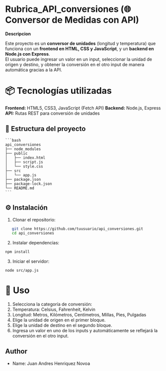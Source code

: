 # Rubrica_API_conversiones (🌐 Conversor de Medidas con API)

**Descripcion**

Este proyecto es un **conversor de unidades** (longitud y temperatura) que funciona con un **frontend en HTML, CSS y JavaScript**, y un **backend en Node.js con Express**.  
El usuario puede ingresar un valor en un input, seleccionar la unidad de origen y destino, y obtener la conversión en el otro input de manera automática gracias a la API.

# 📦 Tecnologías utilizadas

**Frontend:** HTML5, CSS3, JavaScript (Fetch API)
**Backend:** Node.js, Express
**API:** Rutas REST para conversión de unidades

## 📂 Estructura del proyecto

    ```bash 
    api_conversiones
    ├── node_modules
    ├── public
    │   ├── index.html
    │   ├── script.js
    │   └── style.css
    ├── src
    │   └── app.js
    ├── package.json
    ├── package-lock.json
    └── README.md
    ```


## ⚙️ Instalación

1. Clonar el repositorio:
```bash
   git clone https://github.com/tuusuario/api_conversiones.git
   cd api_conversiones
```
2. Instalar dependencias:
``` bash
npm install
```

3. Iniciar el servidor:
```bash 
node src/app.js
```

# 🚀 Uso
1. Selecciona la categoría de conversión:
2. Temperatura: Celsius, Fahrenheit, Kelvin
3. Longitud: Metros, Kilómetros, Centímetros, Millas, Pies, Pulgadas
4. Elige la unidad de origen en el primer bloque.
5. Elige la unidad de destino en el segundo bloque.
6. Ingresa un valor en uno de los inputs y automáticamente se reflejará la conversión en el otro input.


## Author
* Name: Juan Andres Henriquez Novoa
